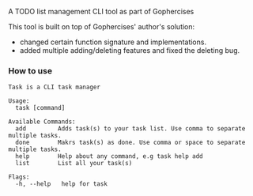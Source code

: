A TODO list management CLI tool as part of Gophercises

This tool is built on top of Gophercises' author's solution: 

- changed certain function signature and implementations.
- added multiple adding/deleting features and fixed the deleting bug.

### How to use

```
Task is a CLI task manager

Usage:
  task [command]

Available Commands:
  add         Adds task(s) to your task list. Use comma to separate multiple tasks.
  done        Makrs task(s) as done. Use comma or space to separate multiple tasks.
  help        Help about any command, e.g task help add
  list        List all your task(s)

Flags:
  -h, --help   help for task
```